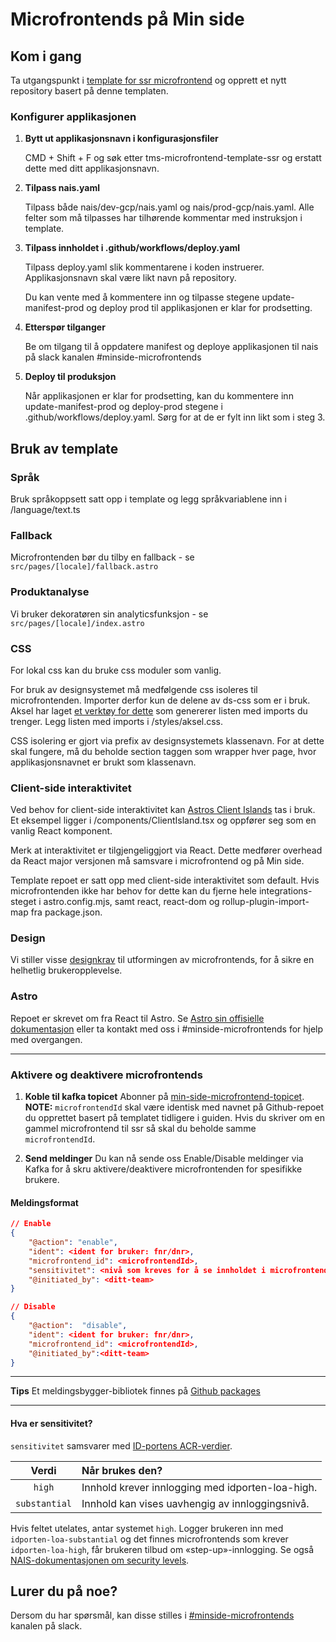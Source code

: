 # Microfrontends på Min side

## Kom i gang

Ta utgangspunkt i [template for ssr microfrontend](https://github.com/navikt/tms-microfrontend-template-ssr) og opprett et nytt repository basert på denne templaten.

### Konfigurer applikasjonen


1. **Bytt ut applikasjonsnavn i konfigurasjonsfiler**
   
   CMD + Shift + F og søk etter tms-microfrontend-template-ssr og erstatt dette med ditt applikasjonsnavn.
   
3. **Tilpass nais.yaml**
   
   Tilpass både nais/dev-gcp/nais.yaml og nais/prod-gcp/nais.yaml. Alle felter som må tilpasses har tilhørende kommentar med instruksjon i template.


3. **Tilpass innholdet i .github/workflows/deploy.yaml**

   Tilpass deploy.yaml slik kommentarene i koden instruerer. Applikasjonsnavn skal være likt navn på repository.

   Du kan vente med å kommentere inn og tilpasse stegene update-manifest-prod og deploy prod til applikasjonen er klar for prodsetting. 

5. **Etterspør tilganger**
   
   Be om tilgang til å oppdatere manifest og deploye applikasjonen til nais på slack kanalen #minside-microfrontends

6. **Deploy til produksjon**
   
   Når applikasjonen er klar for prodsetting, kan du kommentere inn update-manifest-prod og deploy-prod stegene i .github/workflows/deploy.yaml. Sørg for at de er fylt inn likt som i steg 3.


## Bruk av template

### Språk
   
   Bruk språkoppsett satt opp i template og legg språkvariablene inn i /language/text.ts


### Fallback

   Microfrontenden bør du tilby en fallback - se `src/pages/[locale]/fallback.astro`


### Produktanalyse

   Vi bruker dekoratøren sin analyticsfunksjon - se `src/pages/[locale]/index.astro`


### CSS

   For lokal css kan du bruke css moduler som vanlig. 

   For bruk av designsystemet må medfølgende css isoleres til microfrontenden. Importer derfor kun de delene av ds-css som er i bruk. Aksel har laget [et verktøy for dette](https://aksel.nav.no/grunnleggende/kode/kommandolinje#56838966b1fc) som genererer listen med imports du trenger. Legg listen med imports i /styles/aksel.css.

   CSS isolering er gjort via prefix av designsystemets klassenavn. For at dette skal fungere, må du beholde section taggen som wrapper hver page, hvor applikasjonsnavnet er brukt som klassenavn.


### Client-side interaktivitet

   Ved behov for client-side interaktivitet kan [Astros Client Islands](https://docs.astro.build/en/concepts/islands/#client-islands) tas i bruk. Et eksempel ligger i /components/ClientIsland.tsx og oppfører seg som en vanlig React komponent. 

   Merk at interaktivitet er tilgjengeliggjort via React. Dette medfører overhead da React major versjonen må samsvare i microfrontend og på Min side.

   Template repoet er satt opp med client-side interaktivitet som default. Hvis microfrontenden ikke har behov for dette kan du fjerne hele integrations-steget i astro.config.mjs, samt react, react-dom og rollup-plugin-import-map fra package.json.


### Design

   Vi stiller visse [designkrav](https://aksel.nav.no/god-praksis/artikler/retningslinjer-for-design-av-mikrofrontends) til utformingen av microfrontends, for å sikre en helhetlig brukeropplevelse.


### Astro

   Repoet er skrevet om fra React til Astro. Se [Astro sin offisielle dokumentasjon](https://docs.astro.build/en/getting-started/) eller ta kontakt med oss i #minside-microfrontends for hjelp med overgangen.
   
---

### Aktivere og deaktivere microfrontends

1. **Koble til kafka topicet**
   Abonner på [min-side-microfrontend-topicet](https://github.com/navikt/min-side-microfrontend-topic-iac). **NOTE:** `microfrontendId` skal være identisk med navnet på Github-repoet du opprettet basert på templatet tidligere i guiden. Hvis du skriver om en gammel microfrontend til ssr så skal du beholde samme `microfrontendId`.

1. **Send meldinger**
   Du kan nå sende oss Enable/Disable meldinger via Kafka for å skru aktivere/deaktivere microfrontenden for spesifikke brukere.

#### Meldingsformat

```json
// Enable
{
    "@action": "enable",
    "ident": <ident for bruker: fnr/dnr>,
    "microfrontend_id": <microfrontendId>,
    "sensitivitet": <nivå som kreves for å se innholdet i microfrontenden, gyldige verdier: substantial og high>,
    "@initiated_by": <ditt-team>
}
```

```json
// Disable
{
    "@action":  "disable",
    "ident": <ident for bruker: fnr/dnr>,
    "microfrontend_id": <microfrontendId>,
    "@initiated_by":<ditt-team>
}
```

---

**Tips** Et meldingsbygger-bibliotek finnes på [Github packages](https://github.com/navikt/tms-mikrofrontend-selector/packages/1875650)

---

#### Hva er sensitivitet?

`sensitivitet` samsvarer med [ID-portens ACR-verdier](https://docs.digdir.no/docs/idporten/oidc/oidc_protocol_id_token#acr-values).

|     Verdi     | Når brukes den?                                  |
| :-----------: | :----------------------------------------------- |
|    `high`     | Innhold krever innlogging med idporten-loa-high. |
| `substantial` | Innhold kan vises uavhengig av innloggingsnivå.  |

Hvis feltet utelates, antar systemet `high`. Logger brukeren inn med `idporten-loa-substantial` og det finnes microfrontends som krever `idporten-loa-high`, får brukeren tilbud om «step-up»-innlogging. Se også [NAIS-dokumentasjonen om security levels](https://docs.nais.io/security/auth/idporten/#security-levels).


## Lurer du på noe?

Dersom du har spørsmål, kan disse stilles i [#minside-microfrontends](https://nav-it.slack.com/archives/C04V21LT27P) kanalen på slack.
